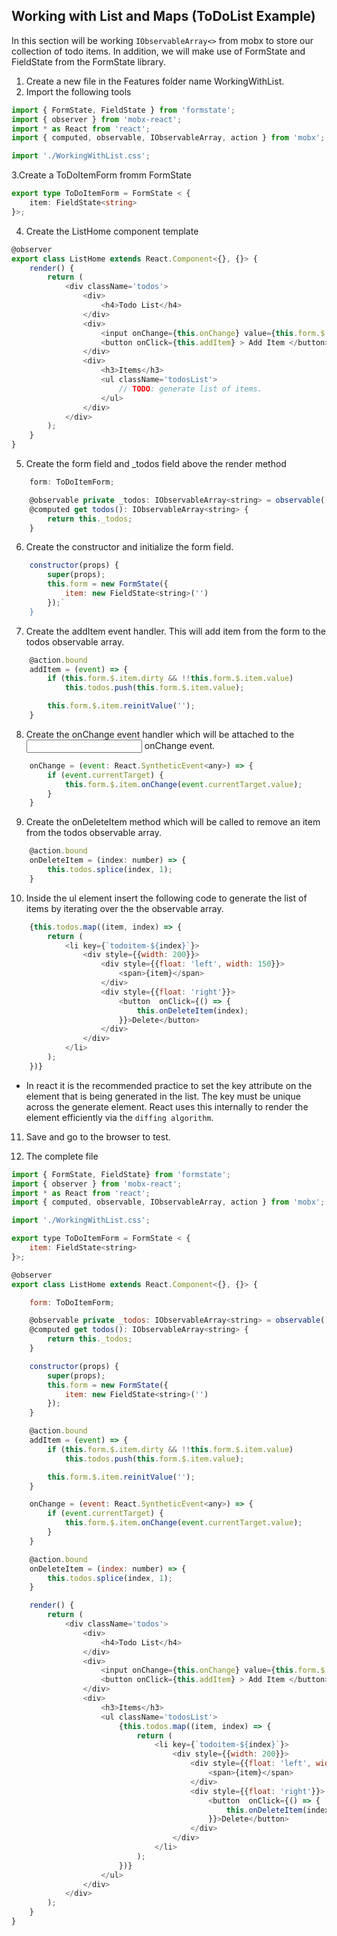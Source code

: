 ## Working with List and Maps (ToDoList Example)
In this section will be working `IObservableArray<>` from mobx to store our collection of todo items. In addition, we will make use of FormState and FieldState from the FormState library.
1. Create a new file in the Features folder name WorkingWithList.
2. Import the following tools
```ts
import { FormState, FieldState } from 'formstate';
import { observer } from 'mobx-react';
import * as React from 'react';
import { computed, observable, IObservableArray, action } from 'mobx';

import './WorkingWithList.css';
```
3.Create a ToDoItemForm fromm FormState
```ts
export type ToDoItemForm = FormState < {
    item: FieldState<string>
}>;
```
4. Create the ListHome component template
```js
@observer
export class ListHome extends React.Component<{}, {}> {
    render() {
        return (
            <div className='todos'>
                <div>
                    <h4>Todo List</h4>
                </div>
                <div>
                    <input onChange={this.onChange} value={this.form.$.item.value} />
                    <button onClick={this.addItem} > Add Item </button>
                </div>
                <div>
                    <h3>Items</h3>
                    <ul className='todosList'>
                        // TODO: generate list of items.
                    </ul>
                </div>
            </div>
        );
    }
}
```
5. Create the form field and _todos field above the render method
```js
    form: ToDoItemForm;

    @observable private _todos: IObservableArray<string> = observable([]);
    @computed get todos(): IObservableArray<string> {
        return this._todos;
    }
```
6. Create the constructor and initialize the form field.
```js
    constructor(props) {
        super(props);
        this.form = new FormState({
            item: new FieldState<string>('')
        });`
    }
```
7. Create the addItem event handler. This will add  item from the form to the todos observable array.
```js
    @action.bound
    addItem = (event) => {
        if (this.form.$.item.dirty && !!this.form.$.item.value)
            this.todos.push(this.form.$.item.value);

        this.form.$.item.reinitValue('');
    }
```
8. Create the onChange event handler which will be attached to the <input /> onChange event.
```js
    onChange = (event: React.SyntheticEvent<any>) => {
        if (event.currentTarget) {
            this.form.$.item.onChange(event.currentTarget.value);
        }
    }
```
9. Create the onDeleteItem method which will be called to remove an item from the todos observable array.
```js
    @action.bound
    onDeleteItem = (index: number) => {
        this.todos.splice(index, 1);
    }
```
10. Inside the ul element insert the following code to generate the list of items by iterating over the the observable array. 
```js
    {this.todos.map((item, index) => {
        return (
            <li key={`todoitem-${index}`}>
                <div style={{width: 200}}>
                    <div style={{float: 'left', width: 150}}>
                        <span>{item}</span>
                    </div>
                    <div style={{float: 'right'}}>
                        <button  onClick={() => {
                            this.onDeleteItem(index);
                        }}>Delete</button>
                    </div>
                </div>
            </li>
        );
    })}         
```
- In react it is the recommended practice to set the key attribute on the element that is being generated in the list. The key must be unique across the generate element. React uses this internally to render the element efficiently via the `diffing algorithm`.
11. Save and go to the browser to test.

12. The complete file
```js
import { FormState, FieldState} from 'formstate';
import { observer } from 'mobx-react';
import * as React from 'react';
import { computed, observable, IObservableArray, action } from 'mobx';

import './WorkingWithList.css';

export type ToDoItemForm = FormState < {
    item: FieldState<string>
}>;

@observer
export class ListHome extends React.Component<{}, {}> {

    form: ToDoItemForm;

    @observable private _todos: IObservableArray<string> = observable([]);
    @computed get todos(): IObservableArray<string> {
        return this._todos;
    }

    constructor(props) {
        super(props);
        this.form = new FormState({
            item: new FieldState<string>('')
        });
    }

    @action.bound
    addItem = (event) => {
        if (this.form.$.item.dirty && !!this.form.$.item.value)
            this.todos.push(this.form.$.item.value);

        this.form.$.item.reinitValue('');
    }

    onChange = (event: React.SyntheticEvent<any>) => {
        if (event.currentTarget) {
            this.form.$.item.onChange(event.currentTarget.value);
        }
    }

    @action.bound
    onDeleteItem = (index: number) => {
        this.todos.splice(index, 1);
    }

    render() {
        return (
            <div className='todos'>
                <div>
                    <h4>Todo List</h4>
                </div>
                <div>
                    <input onChange={this.onChange} value={this.form.$.item.value} />
                    <button onClick={this.addItem} > Add Item </button>
                </div>
                <div>
                    <h3>Items</h3>
                    <ul className='todosList'>
                        {this.todos.map((item, index) => {
                            return (
                                <li key={`todoitem-${index}`}>
                                    <div style={{width: 200}}>
                                        <div style={{float: 'left', width: 150}}>
                                            <span>{item}</span>
                                        </div>
                                        <div style={{float: 'right'}}>
                                            <button  onClick={() => {
                                                this.onDeleteItem(index);
                                            }}>Delete</button>
                                        </div>
                                    </div>
                                </li>
                            );
                        })}
                    </ul>
                </div>
            </div>
        );
    }
}
```